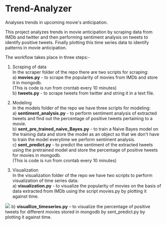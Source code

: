 # Trend-Analyzer
Analyses trends in upcoming movie's anticipation.

This project analyzes trends in movie anticipation by scraping data from IMDb and twitter and then performing sentiment analysis
on tweets to identify positive tweets. Finally plotting this time series data to identify patterns in movie anticipation.

The workflow takes place in three steps:-
1. Scraping of data<br/>
	In the scraper folder of the repo there are two scripts for scraping:<br/>
	a) <b>movies.py</b> - to scrape the popularity of movies from IMDb and store it in mongodb.<br/>
		       (This is code is run from crontab every 10 minutes)<br/>
	b) <b>tweets.py</b> - to scrape tweets from twitter and string it in a text file.

2. Modeling<br/>
	In the models folder of the repo we have three scripts for modeling:<br/>
	a) <b>sentiment_analysis.py</b> - to perform sentiment analysis of extracted tweets and find out the percentage of positive tweets pertaining to a movie.<br/>
	b) <b>sent_pre_trained_naive_Bayes.py</b> - to train a Naive Bayes model on the training data and store the model as an object so that we don't have to train the model everytime we perform sentiment analysis.<br/>
	c) <b>sent_predict.py</b> - to predict the sentiment of the extracted tweets using the pretrained model and store the percentage of positive tweets for movies in mongodb.<br/>
			     (This is code is run from crontab every 10 minutes)

3. Visualization<br/>
	In the visualization folder of the repo we have two scripts to perform visualization of time series data:<br/>
	a) <b>visualization.py</b> - to visualize the popularity of movies on the basis of data extracted from IMDb using the script movies.py by plotting it against time.<br/>
  <img src='https://github.com/aribis369/Trend-Analyzer/blob/master/figures/IMDb_vis_Tiger%20Zinda%20Hai.png' />
	b) <b>visuallize_timeseries.py</b> – to visualize the percentage of positive tweets for different movies stored in mongodb by sent_predict.py by plotting it against time.<br/>
  <img src='https://github.com/aribis369/Trend-Analyzer/blob/master/figures/tweets_vis_TigerZindaHai.png

All the visualization figures are stored in the figures folder of the repo.
